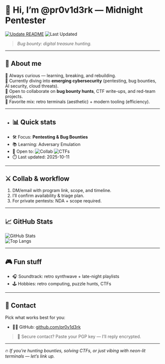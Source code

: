 # 👋 Hi, I’m @pr0v1d3rk — Midnight Pentester

[![Update README](https://github.com/pr0v1d3rk/pr0v1d3rk/actions/workflows/update-readme.yml/badge.svg)](https://github.com/pr0v1d3rk/pr0v1d3rk/actions/workflows/update-readme.yml)
![Last Updated](https://img.shields.io/badge/Last%20Updated-2025--09--13-blue?style=flat)


> _<!--QUOTE-->Bug bounty: digital treasure hunting.<!--END_QUOTE-->_ 

---

## 🔹 About me
👀 Always curious — learning, breaking, and rebuilding.  
🌱 Currently diving into **emerging cybersecurity** (pentesting, bug bounties, AI security, cloud threats).  
💞️ Open to collaborate on **bug bounty hunts**, CTF write-ups, and red-team projects.  
🧪 Favorite mix: retro terminals (aesthetic) + modern tooling (efficiency).

---

- ## 📊 Quick stats
- 🛠️ Focus: **Pentesting & Bug Bounties**  
- 📚 Learning: <!--LEARNING-->Adversary Emulation<!--END_LEARNING-->  
- 🎯 Open to: ![Collab](https://img.shields.io/badge/Collab-Bounty%20Hunts-success?style=flat-square) ![CTFs](https://img.shields.io/badge/CTFs-purple?style=flat-square)  
- ⏱️ Last updated: <!--DATE-->2025-10-11<!--END_DATE-->

---

## ⚔️ Collab & workflow
1. DM/email with program link, scope, and timeline.  
2. I’ll confirm availability & triage plan.  
3. For private pentests: NDA + scope required.  

---

## 📈 GitHub Stats
![GitHub Stats](https://github-readme-stats.vercel.app/api?username=pr0v1d3rk&show_icons=true&theme=radical)  
![Top Langs](https://github-readme-stats.vercel.app/api/top-langs/?username=pr0v1d3rk&layout=compact&theme=radical)

---

## 🎮 Fun stuff
- 🎧 Soundtrack: retro synthwave + late-night playlists  
- 🕹️ Hobbies: retro computing, puzzle hunts, CTFs  

---

## 📡 Contact
Pick what works best for you:     
- 🧑‍💻 GitHub: [github.com/pr0v1d3rk](https://github.com/pr0v1d3rk)  

> 🔐 Secure contact? Paste your PGP key — I’ll reply encrypted.

---

🔥 *If you’re hunting bounties, solving CTFs, or just vibing with neon-lit terminals — let’s link up.*
